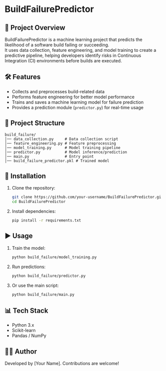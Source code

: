 # BuildFailurePredictor

## 📌 Project Overview
BuildFailurePredictor is a machine learning project that predicts the likelihood of a software build failing or succeeding.  
It uses data collection, feature engineering, and model training to create a predictive pipeline, helping developers identify risks in Continuous Integration (CI) environments before builds are executed.

## 🛠️ Features
- Collects and preprocesses build-related data  
- Performs feature engineering for better model performance  
- Trains and saves a machine learning model for failure prediction  
- Provides a prediction module (`predictor.py`) for real-time usage  

## 📂 Project Structure
```
build_failure/
│── data_collection.py     # Data collection script
│── feature_engineering.py # Feature preprocessing
│── model_training.py      # Model training pipeline
│── predictor.py           # Model inference/prediction
│── main.py                # Entry point
│── build_failure_predictor.pkl # Trained model
```

## 🚀 Installation
1. Clone the repository:
   ```bash
   git clone https://github.com/your-username/BuildFailurePredictor.git
   cd BuildFailurePredictor
   ```

2. Install dependencies:
   ```bash
   pip install -r requirements.txt
   ```

## ▶️ Usage
1. Train the model:
   ```bash
   python build_failure/model_training.py
   ```

2. Run predictions:
   ```bash
   python build_failure/predictor.py
   ```

3. Or use the main script:
   ```bash
   python build_failure/main.py
   ```

## 📊 Tech Stack
- Python 3.x  
- Scikit-learn  
- Pandas / NumPy  

## 👩‍💻 Author
Developed by [Your Name]. Contributions are welcome!

